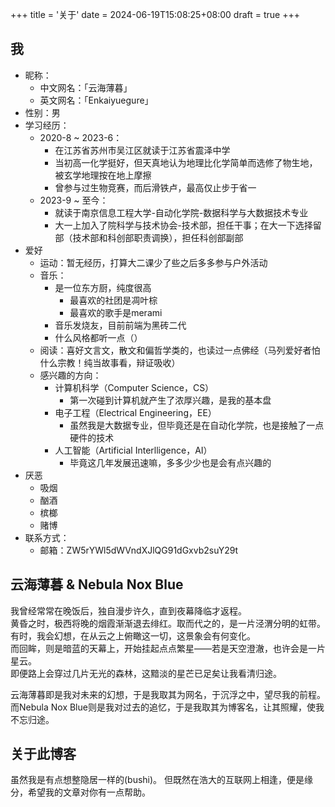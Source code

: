 +++
title = '关于'
date = 2024-06-19T15:08:25+08:00
draft = true
+++

## 我
- 昵称：
  - 中文网名：「云海薄暮」
  - 英文网名：「Enkaiyuegure」
- 性别：男
- 学习经历：
  - 2020-8 ~ 2023-6：
    - 在江苏省苏州市吴江区就读于江苏省震泽中学
    - 当初高一化学挺好，但天真地认为地理比化学简单而选修了物生地，被玄学地理按在地上摩擦
    - 曾参与过生物竞赛，而后滑铁卢，最高仅止步于省一
  - 2023-9 ~ 至今：
    - 就读于南京信息工程大学-自动化学院-数据科学与大数据技术专业
    - 大一上加入了院科学与技术协会-技术部，担任干事；在大一下选择留部（技术部和科创部职责调换），担任科创部副部
- 爱好
  - 运动：暂无经历，打算大二课少了些之后多多参与户外活动
  - 音乐：
    - 是一位东方厨，纯度很高
      - 最喜欢的社团是凋叶棕
      - 最喜欢的歌手是merami
    - 音乐发烧友，目前前端为黑砖二代
    - 什么风格都听一点（）
  - 阅读：喜好文言文，散文和偏哲学类的，也读过一点佛经（马列爱好者怕什么宗教！纯当故事看，辩证吸收）
  - 感兴趣的方向：
    - 计算机科学（Computer Science，CS）
      - 第一次碰到计算机就产生了浓厚兴趣，是我的基本盘
    - 电子工程（Electrical Engineering，EE）
      - 虽然我是大数据专业，但毕竟还是在自动化学院，也是接触了一点硬件的技术
    - 人工智能（Artificial Interlligence，AI）
      - 毕竟这几年发展迅速嘛，多多少少也是会有点兴趣的
- 厌恶
  - 吸烟
  - 酗酒
  - 槟榔
  - 赌博
- 联系方式：
    - 邮箱：ZW5rYWl5dWVndXJlQG91dGxvb2suY29t

## 云海薄暮 & Nebula Nox Blue
我曾经常常在晚饭后，独自漫步许久，直到夜幕降临才返程。  
黄昏之时，极西将晚的烟霞渐渐退去绯红。取而代之的，是一片泾渭分明的虹带。  
有时，我会幻想，在从云之上俯瞰这一切，这景象会有何变化。  
而回眸，则是暗蓝的天幕上，开始挂起点点繁星——若是天空澄澈，也许会是一片星云。  
即便路上会穿过几片无光的森林，这黯淡的星芒已足矣让我看清归途。  

云海薄暮即是我对未来的幻想，于是我取其为网名，于沉浮之中，望尽我的前程。  
而Nebula Nox Blue则是我对过去的追忆，于是我取其为博客名，让其照耀，使我不忘归途。  


## 关于此博客
虽然我是有点想整隐居一样的(bushi)。 
但既然在浩大的互联网上相逢，便是缘分，希望我的文章对你有一点帮助。

